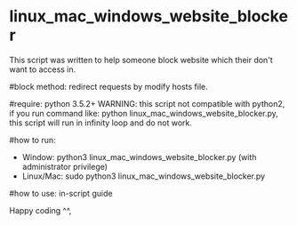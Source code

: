 # linux_mac_windows_website_blocker
This script was written to help someone block website which their don't want to access in.

#block method: redirect requests by modify hosts file.

#require: python 3.5.2+
WARNING: this script not compatible with python2, if you run command like: python linux_mac_windows_website_blocker.py, this script will run in infinity loop and do not work.

#how to run: 
  - Window: python3 linux_mac_windows_website_blocker.py (with administrator privilege)
  - Linux/Mac: sudo python3 linux_mac_windows_website_blocker.py


#how to use: in-script guide

Happy coding ^^,
